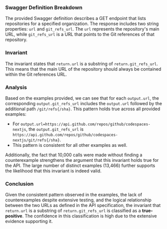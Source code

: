 ### Swagger Definition Breakdown
The provided Swagger definition describes a GET endpoint that lists repositories for a specified organization. The response includes two string properties: `url` and `git_refs_url`. The `url` represents the repository's main URL, while `git_refs_url` is a URL that points to the Git references of that repository.

### Invariant
The invariant states that `return.url` is a substring of `return.git_refs_url`. This means that the main URL of the repository should always be contained within the Git references URL.

### Analysis
Based on the examples provided, we can see that for each `output.url`, the corresponding `output.git_refs_url` includes the `output.url` followed by the additional path `/git/refs{/sha}`. This pattern holds true across all provided examples:
- For `output.url=https://api.github.com/repos/github/codespaces-nextjs`, the `output.git_refs_url` is `https://api.github.com/repos/github/codespaces-nextjs/git/refs{/sha}`.
- This pattern is consistent for all other examples as well.

Additionally, the fact that 10,000 calls were made without finding a counterexample strengthens the argument that this invariant holds true for the API. The large number of distinct examples (13,466) further supports the likelihood that this invariant is indeed valid.

### Conclusion
Given the consistent pattern observed in the examples, the lack of counterexamples despite extensive testing, and the logical relationship between the two URLs as defined in the API specification, the invariant that `return.url` is a substring of `return.git_refs_url` is classified as a **true-positive**. The confidence in this classification is high due to the extensive evidence supporting it.
